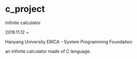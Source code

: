 # c_project
infinite calculator

2019.11.12 ~

Hanyang University ERICA - System Programming Foundation

an infinite calculator made of C language.
